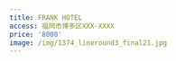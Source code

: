 ```yaml
---
title: FRANK HOTEL
access: 福岡市博多区XXX-XXXX
price: '8000'
image: /img/1374_lineround3_final21.jpg
---
```


